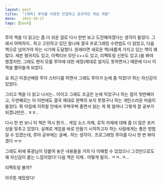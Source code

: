 ```yaml
---
layout: post
title:  "[재독] 루아를 이용한 민첩하고 효과적인 게임 개발"
date:   2015-10-27
tags: [book]
---
```


루아 책을 다 읽고는 좀 더 쉬운 걸로 다시 한번 보고 도전해야겠다는 생각이 들었다. 그래서 어떡하지.. 하고 고민하고 있던 찰나에 결국 프로그래밍 수련법도 다 읽었고, 다음 책으로 넘어가야 하는 시기에 도달했다. 원래라면 새로운 책(새롭게 가지고 있는 책이 꽤 많다. 세븐 랭귀지도 있고, 이펙티브 모던 c++도 있고, 리펙토링 신판도 있고.)을 봐야 했겠지만, 그래도 왠지 모를 루아에 대한 애정(제대로 알지도 못하면서.) 때문에 다시 이 책을 뽑아들게 되었다. 

  요 최근 미경선배랑 루아 스터디를 하면서 그래도 루아가 눈에 좀 익었다! 하는 자신감이 있었다. 

  그리고 책을 다 읽고 나서는.. 아이고 그래도 조금은 눈에 익었구나 하는 점이 첫번째이고, 두번째로는 아 이번에도 결국 제대로 완벽히 보지 못했구나 하는 개탄스러운 마음이 들었다. 뭐 아침에 지하철 안에서 꾸벅꾸벅 졸면서 읽는 게 뭐 얼마나 그렇게 잘 공부가 되겠냐만은.. ㅎㅎ.. 

  다시 한 번 보니 이 책은 역시 뭔가... 게임 소스 자체, 로직 자체에 대해 좀 더 많은 포커싱을 맞추고 있었다. 실제로 게임을 바로 만들기 시작하고자 하는 사람에게는 좋은 방법일 수 있겠는데, 루아 공부에는 글쎄.. 하는 생각이.. 프로그래밍 루아를 다시 한 번 봐야겠다 ㅠㅠ 

  그래도 뒤에 류광님이 덧붙여 놓은 내용들을 거의 다 이해할 수 있었으니 그것만으로도 꽤 자신감이 붙는 느낌이었다! 다음 책은 이제.. 어떻게 될지.. ㅋㅋ..ㅋ... 

  리팩토링 볼까? 

  아무튼 재밌었다!